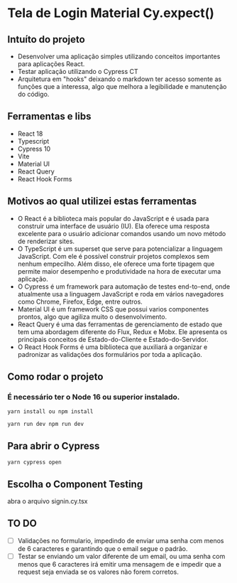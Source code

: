 # Tela de Login Material Cy.expect()

## Intuíto do projeto
- Desenvolver uma aplicação simples utilizando conceitos importantes para aplicações React.
- Testar aplicação utilizando o Cypress CT
- Arquitetura em "hooks" deixando o markdown ter acesso somente as funções que  a interessa, algo que melhora a legibilidade e manutenção do código.

## Ferramentas e libs

- React 18 
- Typescript
- Cypress 10
- Vite
- Material UI
- React Query
- React Hook Forms

## Motivos ao qual utilizei estas ferramentas
- O React é a biblioteca mais popular do JavaScript e é usada para construir uma interface de usuário (IU). Ela oferece uma resposta excelente para o usuário adicionar comandos usando um novo método de renderizar sites.
- O TypeScript é um superset que serve para potencializar a linguagem JavaScript. Com ele é possível construir projetos complexos sem nenhum empecilho. Além disso, ele oferece uma forte tipagem que permite maior desempenho e produtividade na hora de executar uma aplicação.
- O Cypress é um framework para automação de testes end-to-end, onde atualmente usa a linguagem JavaScript e roda em vários navegadores como Chrome, Firefox, Edge, entre outros.
- Material UI é um framework CSS que possui varios componentes prontos, algo que agiliza muito o desenvolvimento.
- React Query é uma das ferramentas de gerenciamento de estado que tem uma abordagem diferente do Flux, Redux e Mobx. Ele apresenta os principais conceitos de Estado-do-Cliente e Estado-do-Servidor.
- O React Hook Forms é uma biblioteca que auxiliará a organizar e padronizar as validações dos formulários por toda a aplicação.


## Como rodar o projeto

### É necessário ter o Node 16 ou superior instalado.
`yarn install ou npm install`

`yarn run dev npm run dev`

## Para abrir o Cypress 

`yarn cypress open`

## Escolha o Component Testing 
abra o arquivo signin.cy.tsx

## TO DO
- [ ] Validações no formulario, impedindo de enviar uma senha com menos de 6 caracteres e garantindo que o email segue o padrão.
- [ ] Testar se enviando um valor diferente de um email, ou uma senha com menos que 6 caracteres irá emitir uma mensagem de e impedir que a request seja enviada se os valores não forem corretos.